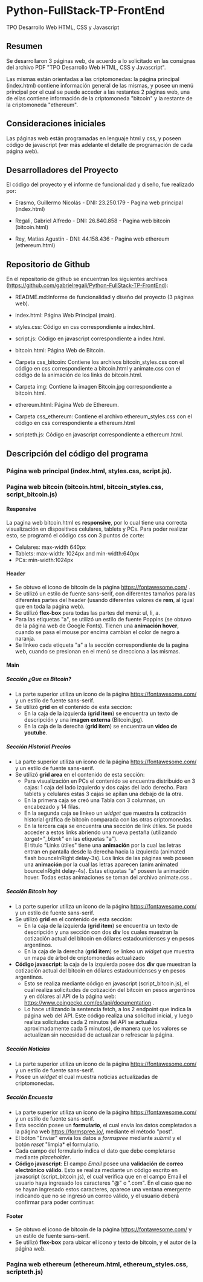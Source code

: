 # Python-FullStack-TP-FrontEnd
TPO Desarrollo Web HTML, CSS y Javascript

## Resumen
Se desarrollaron 3 páginas web, de acuerdo a lo solicitado en las consignas del archivo PDF "TPO Desarrollo Web HTML, CSS y Javascript".

Las mismas están orientadas a las criptomonedas: la página principal (index.html) contiene información general de las mismas, y posee un menú principal por el cual se puede acceder a las restantes 2 páginas web, una de ellas contiene información de la criptomoneda "bitcoin" y la restante de la criptomoneda "ethereum".

## Consideraciones iniciales
Las páginas web están programadas en lenguaje html y css, y poseen código de javascript (ver más adelante el detalle de programación de cada página web).

## Desarrolladores del Proyecto
El código del proyecto y el informe de funcionalidad y diseño, fue realizado por:
- Erasmo, Guillermo Nicolás - DNI: 23.250.179 - Pagina web principal (index.html)

- Regali, Gabriel Alfredo - DNI: 26.840.858 - Pagina web bitcoin (bitcoin.html)

- Rey, Matías Agustín - DNI: 44.158.436 - Pagina web ethereum (ethereum.html)

## Repositorio de Github

En el repositorio de github se encuentran los siguientes archivos (https://github.com/gabrielregali/Python-FullStack-TP-FrontEnd):

- README.md:Informe de funcionalidad y diseño del proyecto (3 páginas web).

- index.html: Página Web Principal (main).

- styles.css: Código en css correspondiente a index.html.

- script.js: Código en javascript correspondiente a index.html.

- bitcoin.html: Página Web de Bitcoin.

- Carpeta css_bitcoin: Contiene los archivos bitcoin_styles.css con el código en css correspondiente a bitcoin.html y animate.css con el código de la animación de los links de bitcoin.html.

- Carpeta img: Contiene la imagen Bitcoin.jpg correspondiente a bitcoin.html.

- ethereum.html: Página Web de Ethereum.

- Carpeta css_ethereum: Contiene el archivo ethereum_styles.css con el código en css correspondiente a ethereum.html

- scripteth.js: Código en javascript correspondiente a ethereum.html.


## Descripción del código del programa

### Página web principal (index.html, styles.css, script.js).

### Pagina web bitcoin (bitcoin.html, bitcoin_styles.css, script_bitcoin.js)
#### Responsive 
La pagina web bitcoin.html es **responsive**, por lo cual tiene una correcta visualización en dispositivos celulares, tablets y PCs.
Para poder realizar esto, se programó el código css con 3 puntos de corte:
- Celulares: max-width 640px
- Tablets: max-width: 1024px and min-width:640px
- PCs: min-width:1024px

#### Header

- Se obtuvo el icono de bitcoin de la página https://fontawesome.com/ . 
- Se utilizó un estilo de fuente sans-serif, con diferentes tamaños para las diferentes partes del header (usando diferentes valores de **rem**, al igual que en toda la página web).
- Se utilizó **flex-box** para todas las partes del menú: ul, li, a.
- Para las etiquetas "a", se utilizó un estilo de fuente Poppins (se obtuvo de la página web de Google Fonts). Tienen una **animación hover**, cuando se pasa el mouse por encima cambian el color de negro a naranja.
- Se linkeo cada etiqueta "a" a la sección correspondiente de la pagina web, cuando se presionan en el menú se direcciona a las mismas.

#### Main
##### Sección ¿Que es Bitcoin?
- La parte superior utiliza un icono de la página https://fontawesome.com/ y un estilo de fuente sans-serif.
- Se utilizó **grid** en el contenido de esta sección:
  - En la caja de la izquierda (**grid item**) se encuentra un texto de descripción y una **imagen externa** (Bitcoin.jpg).
  - En la caja de la derecha (**grid item**) se encuentra un **video de youtube**.


##### Sección Historial Precios
- La parte superior utiliza un icono de la página https://fontawesome.com/ y un estilo de fuente sans-serif.
- Se utilizó **grid area** en el contenido de esta sección:
  - Para visualización en PCs el contenido se encuentra distribuido en 3 cajas: 1 caja del lado izquierdo y dos cajas del lado derecho. Para tablets y celulares estas 3 cajas se apilan una debajo de la otra.
  - En la primera caja se creó una Tabla con 3 columnas, un encabezado y 14 filas.
  - En la segunda caja se linkeo un *widget* que muestra la cotización historial gráfica de bitcoin comparada con las otras criptomonedas.
  - En la tercera caja se encuentra una sección de link útiles. Se puede acceder a estos links abriendo una nueva pestaña (utilizando *target="_blank"* en las etiquetas "a").        
  El título "Links útiles" tiene una **animación** por la cual las letras entran en pantalla desde la derecha hacia la izquierda (animated flash bounceInRight delay-3s).
  Los links de las páginas web poseen una **animación** por la cual las letras aparecen (anim animated bounceInRight delay-4s). Estas etiquetas "a" poseen la animación hover. 
  Todas estas animaciones se toman del archivo animate.css .
  
##### Sección Bitcoin hoy
- La parte superior utiliza un icono de la página https://fontawesome.com/ y un estilo de fuente sans-serif.
- Se utilizó **grid** en el contenido de esta sección:
  - En la caja de la izquierda (**grid item**) se encuentra un texto de descripción y una sección con dos **div** los cuales muestran la cotización actual del bitcoin en dólares estadounidenses y en pesos argentinos.
  - En la caja de la derecha (**grid item**) se linkeo un *widget* que muestra un mapa de árbol de criptomonedas actualizado
- **Código javascript**: la caja de la izquierda posee dos **div** que muestran la cotización actual del bitcoin en dólares estadounidenses y en pesos argentinos.
  - Esto se realiza mediante código en javascript (script_bitcoin.js), el cual realiza solicitudes de cotización del bitcoin en pesos argentinos y en dólares al API de la página web: https://www.coingecko.com/es/api/documentation .
  - Lo hace utilizando la sentencia fetch, a los 2 endpoint que indica la página web del API. Este código realiza una solicitud inicial, y luego realiza solicitudes cada 2 minutos (el API se actualiza aproximadamente cada 5 minutos), de manera que los valores se actualizan sin necesidad de actualizar o refrescar la página.
  
##### Sección Noticias
- La parte superior utiliza un icono de la página https://fontawesome.com/ y un estilo de fuente sans-serif.
-  Posee un *widget* el cual muestra noticias actualizadas de criptomonedas.
 
##### Sección Encuesta
- La parte superior utiliza un icono de la página https://fontawesome.com/ y un estilo de fuente sans-serif.
- Esta sección posee un **formulario**, el cual envía los datos completados a la página web https://formspree.io/, mediante el método "post".
- El bóton "Enviar" envía los datos a *formspree* mediante *submit* y el botón *reset* "limpia* el formulario.
- Cada campo del formulario indica el dato que debe completarse mediante *placeholder*.
- **Código javascript**: El campo *Email* posee una **validación de correo electrónico válido**. Esto se realiza mediante un código escrito en javascript (script_bitcoin.js), el cual verifica que en el campo Email el usuario haya ingresado los caracteres "@" o ".com". 
En el caso que no se hayan ingresado estos caracteres, aparece una ventana emergente indicando que no se ingresó un correo válido, y el usuario deberá confirmar para poder continuar.

#### Footer
- Se obtuvo el icono de bitcoin de la página https://fontawesome.com/ y un estilo de fuente sans-serif.
- Se utilizó **flex-box** para ubicar el icono y texto de bitcoin, y el autor de la página web.

### Pagina web ethereum (ethereum.html, ethereum_styles.css, scripteth.js)
